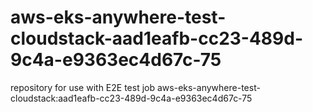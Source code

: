 # aws-eks-anywhere-test-cloudstack-aad1eafb-cc23-489d-9c4a-e9363ec4d67c-75
repository for use with E2E test job aws-eks-anywhere-test-cloudstack:aad1eafb-cc23-489d-9c4a-e9363ec4d67c-75
